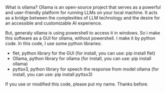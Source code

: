 What is ollama? Ollama is an open-source project that serves as a powerful and user-friendly platform for running LLMs on your local machine. It acts as a bridge between the complexities of LLM technology and the desire for an accessible and customizable AI experience.

But, generaly ollama is using powershell to access it in windows. So i make this software as a GUI for ollama, without powershell. I make it by python code.
In this code, I use some python libraries:
- flet, python library for the GUI (for install, you can use: pip install flet)
- Ollama, python library for ollama (for install, you can use: pip install ollama)
- pyttsx3, python library for speech the response from model ollama (for install, you can use: pip install pyttsx3)

If you use or modified this code, please put my name. Thanks before. 
